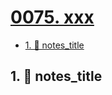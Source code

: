 # [0075. xxx](https://github.com/Tdahuyou/TNotes.nodejs/tree/main/notes/0075.%20xxx)

<!-- region:toc -->

- [1. 📒 notes_title](#1--notes_title)

<!-- endregion:toc -->

## 1. 📒 notes_title
